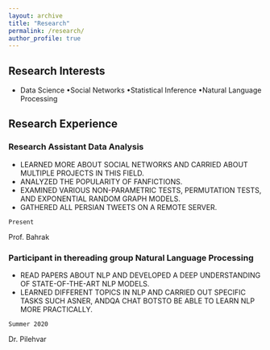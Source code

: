 ```yaml
---
layout: archive
title: "Research"
permalink: /research/
author_profile: true
---
```



## Research Interests

- Data Science •Social Networks •Statistical Inference •Natural Language Processing

## Research Experience

### Research Assistant Data Analysis

- LEARNED MORE ABOUT SOCIAL NETWORKS AND CARRIED ABOUT MULTIPLE PROJECTS IN THIS FIELD.
- ANALYZED THE POPULARITY OF FANFICTIONS.
- EXAMINED VARIOUS NON-PARAMETRIC TESTS, PERMUTATION TESTS, AND EXPONENTIAL RANDOM GRAPH MODELS.
- GATHERED ALL PERSIAN TWEETS ON A REMOTE SERVER.

```
Present
```
Prof. Bahrak

### Participant in thereading group Natural Language Processing

- READ PAPERS ABOUT NLP AND DEVELOPED A DEEP UNDERSTANDING OF STATE-OF-THE-ART NLP MODELS.
- LEARNED DIFFERENT TOPICS IN NLP AND CARRIED OUT SPECIFIC TASKS SUCH ASNER, ANDQA CHAT BOTSTO BE ABLE TO
    LEARN NLP MORE PRACTICALLY.

```
Summer 2020
```
Dr. Pilehvar